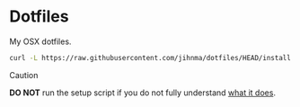 # Dotfiles

My OSX dotfiles.

```sh
curl -L https://raw.githubusercontent.com/jihnma/dotfiles/HEAD/install.sh | sh
```

> [!CAUTION]
> **DO NOT** run the setup script if you do not fully understand [what it does](install.sh).
